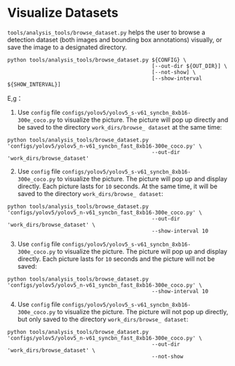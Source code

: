 # Visualize Datasets

`tools/analysis_tools/browse_dataset.py` helps the user to browse a detection dataset (both images and bounding box annotations) visually, or save the image to a designated directory.

```shell
python tools/analysis_tools/browse_dataset.py ${CONFIG} \
                                              [--out-dir ${OUT_DIR}] \
                                              [--not-show] \
                                              [--show-interval ${SHOW_INTERVAL}]
```

E,g：

1. Use `config` file `configs/yolov5/yolov5_s-v61_syncbn_8xb16-300e_coco.py` to visualize the picture. The picture will pop up directly and be saved to the directory `work_dirs/browse_ dataset` at the same time:

```shell
python tools/analysis_tools/browse_dataset.py 'configs/yolov5/yolov5_n-v61_syncbn_fast_8xb16-300e_coco.py' \
                                              --out-dir 'work_dirs/browse_dataset'
```

2. Use `config` file `configs/yolov5/yolov5_s-v61_syncbn_8xb16-300e_coco.py` to visualize the picture. The picture will pop up and display directly. Each picture lasts for `10` seconds. At the same time, it will be saved to the directory `work_dirs/browse_ dataset`:

```shell
python tools/analysis_tools/browse_dataset.py 'configs/yolov5/yolov5_n-v61_syncbn_fast_8xb16-300e_coco.py' \
                                              --out-dir 'work_dirs/browse_dataset' \
                                              --show-interval 10
```

3. Use `config` file `configs/yolov5/yolov5_s-v61_syncbn_8xb16-300e_coco.py` to visualize the picture. The picture will pop up and display directly. Each picture lasts for `10` seconds and the picture will not be saved:

```shell
python tools/analysis_tools/browse_dataset.py 'configs/yolov5/yolov5_n-v61_syncbn_fast_8xb16-300e_coco.py' \
                                              --show-interval 10
```

4. Use `config` file `configs/yolov5/yolov5_s-v61_syncbn_8xb16-300e_coco.py` to visualize the picture. The picture will not pop up directly, but only saved to the directory `work_dirs/browse_ dataset`:

```shell
python tools/analysis_tools/browse_dataset.py 'configs/yolov5/yolov5_n-v61_syncbn_fast_8xb16-300e_coco.py' \
                                              --out-dir 'work_dirs/browse_dataset' \
                                              --not-show
```
